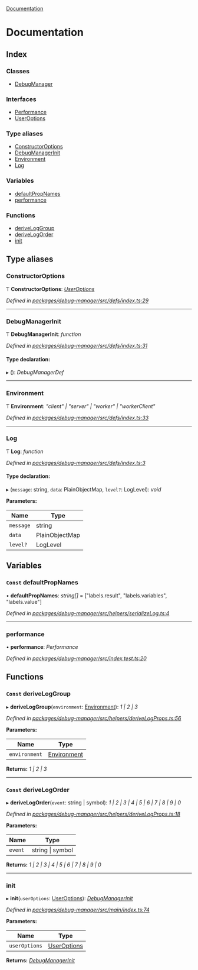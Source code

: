[Documentation](README.md)

# Documentation

## Index

### Classes

* [DebugManager](classes/debugmanager.md)

### Interfaces

* [Performance](interfaces/performance.md)
* [UserOptions](interfaces/useroptions.md)

### Type aliases

* [ConstructorOptions](README.md#constructoroptions)
* [DebugManagerInit](README.md#debugmanagerinit)
* [Environment](README.md#environment)
* [Log](README.md#log)

### Variables

* [defaultPropNames](README.md#const-defaultpropnames)
* [performance](README.md#performance)

### Functions

* [deriveLogGroup](README.md#const-deriveloggroup)
* [deriveLogOrder](README.md#const-derivelogorder)
* [init](README.md#init)

## Type aliases

###  ConstructorOptions

Ƭ **ConstructorOptions**: *[UserOptions](interfaces/useroptions.md)*

*Defined in [packages/debug-manager/src/defs/index.ts:29](https://github.com/badbatch/graphql-box/blob/6465c5cc/packages/debug-manager/src/defs/index.ts#L29)*

___

###  DebugManagerInit

Ƭ **DebugManagerInit**: *function*

*Defined in [packages/debug-manager/src/defs/index.ts:31](https://github.com/badbatch/graphql-box/blob/6465c5cc/packages/debug-manager/src/defs/index.ts#L31)*

#### Type declaration:

▸ (): *DebugManagerDef*

___

###  Environment

Ƭ **Environment**: *"client" | "server" | "worker" | "workerClient"*

*Defined in [packages/debug-manager/src/defs/index.ts:33](https://github.com/badbatch/graphql-box/blob/6465c5cc/packages/debug-manager/src/defs/index.ts#L33)*

___

###  Log

Ƭ **Log**: *function*

*Defined in [packages/debug-manager/src/defs/index.ts:3](https://github.com/badbatch/graphql-box/blob/6465c5cc/packages/debug-manager/src/defs/index.ts#L3)*

#### Type declaration:

▸ (`message`: string, `data`: PlainObjectMap, `level?`: LogLevel): *void*

**Parameters:**

Name | Type |
------ | ------ |
`message` | string |
`data` | PlainObjectMap |
`level?` | LogLevel |

## Variables

### `Const` defaultPropNames

• **defaultPropNames**: *string[]* = ["labels.result", "labels.variables", "labels.value"]

*Defined in [packages/debug-manager/src/helpers/serializeLog.ts:4](https://github.com/badbatch/graphql-box/blob/6465c5cc/packages/debug-manager/src/helpers/serializeLog.ts#L4)*

___

###  performance

• **performance**: *Performance*

*Defined in [packages/debug-manager/src/index.test.ts:20](https://github.com/badbatch/graphql-box/blob/6465c5cc/packages/debug-manager/src/index.test.ts#L20)*

## Functions

### `Const` deriveLogGroup

▸ **deriveLogGroup**(`environment`: [Environment](README.md#environment)): *1 | 2 | 3*

*Defined in [packages/debug-manager/src/helpers/deriveLogProps.ts:56](https://github.com/badbatch/graphql-box/blob/6465c5cc/packages/debug-manager/src/helpers/deriveLogProps.ts#L56)*

**Parameters:**

Name | Type |
------ | ------ |
`environment` | [Environment](README.md#environment) |

**Returns:** *1 | 2 | 3*

___

### `Const` deriveLogOrder

▸ **deriveLogOrder**(`event`: string | symbol): *1 | 2 | 3 | 4 | 5 | 6 | 7 | 8 | 9 | 0*

*Defined in [packages/debug-manager/src/helpers/deriveLogProps.ts:18](https://github.com/badbatch/graphql-box/blob/6465c5cc/packages/debug-manager/src/helpers/deriveLogProps.ts#L18)*

**Parameters:**

Name | Type |
------ | ------ |
`event` | string &#124; symbol |

**Returns:** *1 | 2 | 3 | 4 | 5 | 6 | 7 | 8 | 9 | 0*

___

###  init

▸ **init**(`userOptions`: [UserOptions](interfaces/useroptions.md)): *[DebugManagerInit](README.md#debugmanagerinit)*

*Defined in [packages/debug-manager/src/main/index.ts:74](https://github.com/badbatch/graphql-box/blob/6465c5cc/packages/debug-manager/src/main/index.ts#L74)*

**Parameters:**

Name | Type |
------ | ------ |
`userOptions` | [UserOptions](interfaces/useroptions.md) |

**Returns:** *[DebugManagerInit](README.md#debugmanagerinit)*
